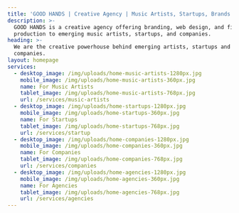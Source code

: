 ```yaml
---
title: 'GOOD HANDS | Creative Agency | Music Artists, Startups, Brands'
description: >-
  GOOD HANDS is a creative agency offering branding, web design, and film
  production to emerging music artists, startups, and companies.
heading: >-
  We are the creative powerhouse behind emerging artists, startups and
  companies.
layout: homepage
services:
  - desktop_image: /img/uploads/home-music-artists-1280px.jpg
    mobile_image: /img/uploads/home-music-artists-360px.jpg
    name: For Music Artists
    tablet_image: /img/uploads/home-music-artists-768px.jpg
    url: /services/music-artists
  - desktop_image: /img/uploads/home-startups-1280px.jpg
    mobile_image: /img/uploads/home-startups-360px.jpg
    name: For Startups
    tablet_image: /img/uploads/home-startups-768px.jpg
    url: /services/startup
  - desktop_image: /img/uploads/home-companies-1280px.jpg
    mobile_image: /img/uploads/home-companies-360px.jpg
    name: For Companies
    tablet_image: /img/uploads/home-companies-768px.jpg
    url: /services/companies
  - desktop_image: /img/uploads/home-agencies-1280px.jpg
    mobile_image: /img/uploads/home-agencies-360px.jpg
    name: For Agencies
    tablet_image: /img/uploads/home-agencies-768px.jpg
    url: /services/agencies
---
```


